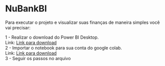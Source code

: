 # NuBankBI

Para executar o projeto e visualizar suas finanças de maneira simples você vai precisar:</br>

1 - Realizar o download do Power BI Desktop. <br>
    Link: <a href="https://www.microsoft.com/pt-BR/download/details.aspx?id=58494">Link para download</a></br>
2 - Importar o notebook para sua conta do google colab. <br>
    Link: <a href="https://colab.research.google.com/notebooks/intro.ipynb#recent=true">Link para download</a></br>
3 - Seguir os passos no arquivo
